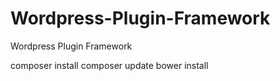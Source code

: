 Wordpress-Plugin-Framework
==========================

Wordpress Plugin Framework


composer install
composer update
bower install


